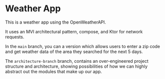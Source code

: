 # Weather App

This is a weather app using the OpenWeatherAPI.

It uses an MVI architectural pattern, compose, and Ktor for network requests.

In the `main` branch, you can a version which allows users to enter a zip code and get weather data of the area they searched for the next 5 days.

The `architecture-branch` branch, contains an over-engineered project structure and architecture, showing possibilities of how we can highly abstract out the modules that make up our app.
